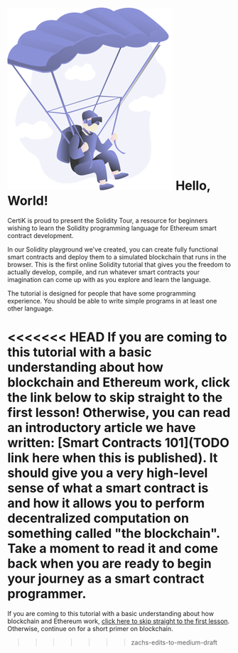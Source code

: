 # ![Image of Parachuate](/static/assets/parachute.png#parachute) Hello, World!

CertiK is proud to present the Solidity Tour, a resource for beginners wishing to learn the Solidity programming language for Ethereum smart contract development.

In our Solidity playground we've created, you can create fully functional smart contracts and deploy them to a simulated blockchain that runs in the browser. This is the first online Solidity tutorial that gives you the freedom to actually develop, compile, and run whatever smart contracts your imagination can come up with as you explore and learn the language.

The tutorial is designed for people that have some programming experience. You should be able to write simple programs in at least one other language.

<<<<<<< HEAD
If you are coming to this tutorial with a basic understanding about how blockchain and Ethereum work, click the link below to skip straight to the first lesson! Otherwise, you can read an introductory article we have written: [Smart Contracts 101](TODO link here when this is published). It should give you a very high-level sense of what a smart contract is and how it allows you to perform decentralized computation on something called "the blockchain". Take a moment to read it and come back when you are ready to begin your journey as a smart contract programmer.
=======
If you are coming to this tutorial with a basic understanding about how blockchain and Ethereum work, [click here to skip straight to the first lesson](./2). Otherwise, continue on for a short primer on blockchain.
>>>>>>> zachs-edits-to-medium-draft
